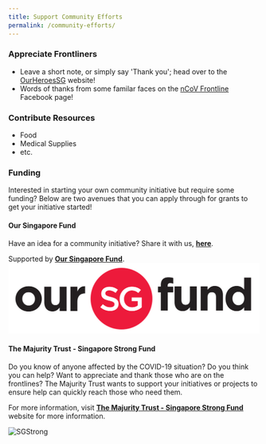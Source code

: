 ```yaml
---
title: Support Community Efforts
permalink: /community-efforts/
---
```


### Appreciate Frontliners

- Leave a short note, or simply say 'Thank you'; head over to the [OurHeroesSG](https://heroes.goodhood.sg/heroes) website!
- Words of thanks from some familar faces on the [nCoV Frontline](https://www.facebook.com/nCoVfrontline/) Facebook page!

### Contribute Resources

- Food
- Medical Supplies 
- etc.

### Funding

Interested in starting your own community initiative but require some funding? Below are two avenues that you can apply through for grants to get your initiative started!

#### Our Singapore Fund 
Have an idea for a community initiative? Share it with us, **[here](https://form.gov.sg/#!/5e3b868988573300116ca38a)**.

Supported by **[Our Singapore Fund](https://www.sg/oursingaporefund)**.
![OurSG](/images/OSF_Colour.png)

#### The Majurity Trust - Singapore Strong Fund

Do you know of anyone affected by the COVID-19 situation? Do you think you can help? Want to appreciate and thank those who are on the frontlines?
The Majurity Trust wants to support your initiatives or projects to ensure help can quickly reach those who need them.

For more information, visit **[The Majurity Trust - Singapore Strong Fund](https://www.majurity.sg/sgstrong)** website for more information.

![SGStrong](https://images.squarespace-cdn.com/content/v1/5c36d0b8f93fd4564e2cbba9/1581486709811-NXH1UDWC0HPFT1VKBGZJ/ke17ZwdGBToddI8pDm48kH9uvdtD-xByGI4Lm8gRc5hZw-zPPgdn4jUwVcJE1ZvWQUxwkmyExglNqGp0IvTJZUJFbgE-7XRK3dMEBRBhUpwo31aWBH8Una2OoVzDABrpN6VXpGhJvYCzoVlH5y-3qVmG1GGFDpywYlQa0j58s2c/SGSTRONG.png?format=300w)

